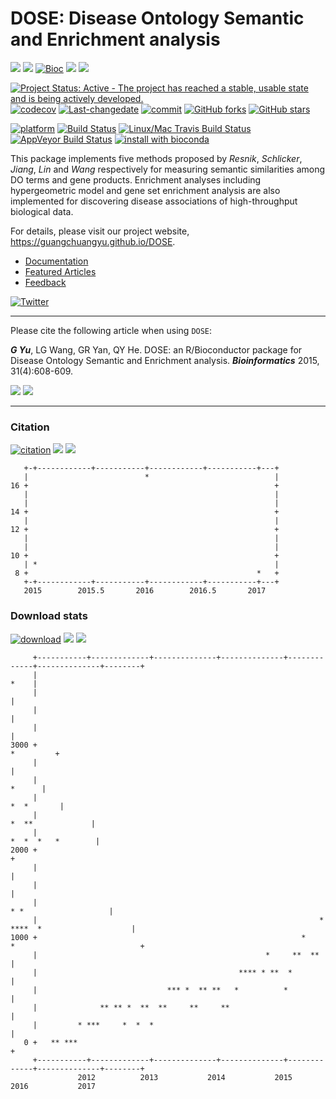 DOSE: Disease Ontology Semantic and Enrichment analysis
=======================================================

[![](https://img.shields.io/badge/release%20version-3.2.0-green.svg?style=flat)](https://bioconductor.org/packages/DOSE) [![](https://img.shields.io/badge/devel%20version-3.1.3-green.svg?style=flat)](https://github.com/guangchuangyu/DOSE) [![Bioc](http://www.bioconductor.org/shields/years-in-bioc/DOSE.svg)](https://www.bioconductor.org/packages/devel/bioc/html/DOSE.html#since) [![](https://img.shields.io/badge/download-39688/total-blue.svg?style=flat)](https://bioconductor.org/packages/stats/bioc/DOSE) [![](https://img.shields.io/badge/download-2214/month-blue.svg?style=flat)](https://bioconductor.org/packages/stats/bioc/DOSE)

[![Project Status: Active - The project has reached a stable, usable state and is being actively developed.](http://www.repostatus.org/badges/latest/active.svg)](http://www.repostatus.org/#active) [![codecov](https://codecov.io/gh/GuangchuangYu/DOSE/branch/master/graph/badge.svg)](https://codecov.io/gh/GuangchuangYu/DOSE/) [![Last-changedate](https://img.shields.io/badge/last%20change-2017--04--27-green.svg)](https://github.com/GuangchuangYu/DOSE/commits/master) [![commit](http://www.bioconductor.org/shields/commits/bioc/DOSE.svg)](https://www.bioconductor.org/packages/devel/bioc/html/DOSE.html#svn_source) [![GitHub forks](https://img.shields.io/github/forks/GuangchuangYu/DOSE.svg)](https://github.com/GuangchuangYu/DOSE/network) [![GitHub stars](https://img.shields.io/github/stars/GuangchuangYu/DOSE.svg)](https://github.com/GuangchuangYu/DOSE/stargazers)

[![platform](http://www.bioconductor.org/shields/availability/devel/DOSE.svg)](https://www.bioconductor.org/packages/devel/bioc/html/DOSE.html#archives) [![Build Status](http://www.bioconductor.org/shields/build/devel/bioc/DOSE.svg)](https://bioconductor.org/checkResults/devel/bioc-LATEST/DOSE/) [![Linux/Mac Travis Build Status](https://img.shields.io/travis/GuangchuangYu/DOSE/master.svg?label=Mac%20OSX%20%26%20Linux)](https://travis-ci.org/GuangchuangYu/DOSE) [![AppVeyor Build Status](https://img.shields.io/appveyor/ci/Guangchuangyu/DOSE/master.svg?label=Windows)](https://ci.appveyor.com/project/GuangchuangYu/DOSE) [![install with bioconda](https://img.shields.io/badge/install%20with-bioconda-green.svg?style=flat)](http://bioconda.github.io/recipes/bioconductor-dose/README.html)

This package implements five methods proposed by *Resnik*, *Schlicker*, *Jiang*, *Lin* and *Wang* respectively for measuring semantic similarities among DO terms and gene products. Enrichment analyses including hypergeometric model and gene set enrichment analysis are also implemented for discovering disease associations of high-throughput biological data.

For details, please visit our project website, <https://guangchuangyu.github.io/DOSE>.

-   [Documentation](https://guangchuangyu.github.io/DOSE/documentation/)
-   [Featured Articles](https://guangchuangyu.github.io/DOSE/featuredArticles/)
-   [Feedback](https://guangchuangyu.github.io/DOSE/#feedback)

[![Twitter](https://img.shields.io/twitter/url/https/github.com/GuangchuangYu/DOSE.svg?style=social)](https://twitter.com/intent/tweet?hashtags=DOSE&url=http://bioinformatics.oxfordjournals.org/content/31/4/608)

------------------------------------------------------------------------

Please cite the following article when using `DOSE`:

***G Yu***, LG Wang, GR Yan, QY He. DOSE: an R/Bioconductor package for Disease Ontology Semantic and Enrichment analysis. ***Bioinformatics*** 2015, 31(4):608-609.

[![](https://img.shields.io/badge/doi-10.1093/bioinformatics/btu684-green.svg?style=flat)](http://dx.doi.org/10.1093/bioinformatics/btu684) [![](https://img.shields.io/badge/Altmetric-35-green.svg?style=flat)](https://www.altmetric.com/details/2788597)

------------------------------------------------------------------------

### Citation

[![citation](https://img.shields.io/badge/cited%20by-34-green.svg?style=flat)](https://scholar.google.com.hk/scholar?oi=bibs&hl=en&cites=16627502277303919270) [![](https://img.shields.io/badge/cited%20in%20Web%20of%20Science%20Core%20Collection-15-green.svg?style=flat)](http://apps.webofknowledge.com/InboundService.do?mode=FullRecord&customersID=RID&IsProductCode=Yes&product=WOS&Init=Yes&Func=Frame&DestFail=http%3A%2F%2Fwww.webofknowledge.com&action=retrieve&SrcApp=RID&SrcAuth=RID&SID=T2TqQabyevZvWQ4YHvJ&UT=WOS%3A000350059600025) [![](https://img.shields.io/badge/ESI-Highly%20Cited%20Paper-green.svg?style=flat)](http://apps.webofknowledge.com/InboundService.do?mode=FullRecord&customersID=RID&IsProductCode=Yes&product=WOS&Init=Yes&Func=Frame&DestFail=http%3A%2F%2Fwww.webofknowledge.com&action=retrieve&SrcApp=RID&SrcAuth=RID&SID=T2TqQabyevZvWQ4YHvJ&UT=WOS%3A000350059600025)

       +-+------------+-----------+------------+-----------+---+
       |                          *                            |
    16 +                                                       +
       |                                                       |
       |                                                       |
    14 +                                                       +
       |                                                       |
    12 +                                                       +
       |                                                       |
       |                                                       |
    10 +                                                       +
       | *                                                     |
     8 +                                                   *   +
       +-+------------+-----------+------------+-----------+---+
       2015        2015.5       2016        2016.5       2017   

### Download stats

[![download](http://www.bioconductor.org/shields/downloads/DOSE.svg)](https://bioconductor.org/packages/stats/bioc/DOSE) [![](https://img.shields.io/badge/download-39688/total-blue.svg?style=flat)](https://bioconductor.org/packages/stats/bioc/DOSE) [![](https://img.shields.io/badge/download-2214/month-blue.svg?style=flat)](https://bioconductor.org/packages/stats/bioc/DOSE)

         +-----------+-------------+--------------+--------------+-------------+--------------+--------+
         |                                                                                        *    |
         |                                                                                             |
         |                                                                                             |
         |                                                                                             |
    3000 +                                                                                   *         +
         |                                                                                             |
         |                                                                                      *      |
         |                                                                                  *  *       |
         |                                                                           *  **             |
         |                                                                          *  *  *   *        |
    2000 +                                                                                             +
         |                                                                                             |
         |                                                                                             |
         |                                                                       * *                   |
         |                                                               *  ****  *                    |
    1000 +                                                           *    *                            +
         |                                                   *     **  **                              |
         |                                             **** * **  *                                    |
         |                             *** *  ** **   *          *                                     |
         |              ** ** *  **  **     **     **                                                  |
         |         * ***     *  *  *                                                                   |
       0 +   ** ***                                                                                    +
         +-----------+-------------+--------------+--------------+-------------+--------------+--------+
                   2012          2013           2014           2015          2016           2017

